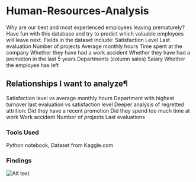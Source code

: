 # Human-Resources-Analysis

Why are our best and most experienced employees leaving prematurely? Have fun with this database and try to predict which valuable employees will leave next. Fields in the dataset include:
Satisfaction Level Last evaluation Number of projects Average monthly hours Time spent at the company Whether they have had a work accident Whether they have had a promotion in the last 5 years Departments (column sales) Salary Whether the employee has left

## Relationships I want to analyze¶

Satisfaction level vs average monthly hours
Department with highest turnover
last evaluation vs satisfaction level
Deeper analysis of regretted attrition:
Did they have a recent promotion
Did they spend too much time at work
Work accident
Number of projects
Last evaluations

### Tools Used

Python notebook, Dataset from Kaggle.com


### Findings

![Alt text](https://www.dropbox.com/s/8yuelwiyci709qd/Correlational.png?dl=0)

